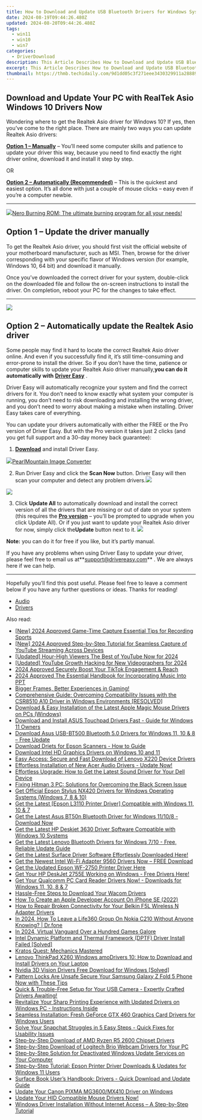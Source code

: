 ```yaml
---
title: How to Download and Update USB Bluetooth Drivers for Windows Systems
date: 2024-08-19T09:44:26.480Z
updated: 2024-08-20T09:44:26.480Z
tags:
  - win11
  - win10
  - win7
categories:
  - DriverDownload
description: This Article Describes How to Download and Update USB Bluetooth Drivers for Windows Systems
excerpt: This Article Describes How to Download and Update USB Bluetooth Drivers for Windows Systems
thumbnail: https://thmb.techidaily.com/9d1dd05c3f271eee3430329911a28889fe06673bc3d54592907c037975387dd6.jpg
---
```


## Download and Update Your PC with RealTek Asio Windows 10 Drivers Now

Wondering where to get the Realtek Asio driver for Windows 10? If yes, then you’ve come to the right place. There are mainly two ways you can update Realtek Asio drivers:

**[Option 1 – Manually](https://tools.techidaily.com/drivereasy/download/)**  – You’ll need some computer skills and patience to update your driver this way, because you need to find exactly the right driver online, download it and install it step by step.  

 OR  

**[Option 2 – Automatically (Recommended)](https://www.drivereasy.com/knowledge/download-realtek-asio-driver-for-windows-10-quick-easy/#option2)**  – This is the quickest and easiest option. It’s all done with just a couple of mouse clicks – easy even if you’re a computer newbie.

---

<!-- affiliate ads begin -->
<a href="https://store.nero.com/order/checkout.php?PRODS=39694080&QTY=1&AFFILIATE=108875&CART=1"><img src="http://cdnwww.nero.com/nero-com-wAssets/img/banners/2023/nbr/fire/Screenshot_1red_gb.jpg" border="0">Nero Burning ROM:
The ultimate burning program for all your needs!</a>
<!-- affiliate ads end -->
## Option 1 – Update the driver manually

 To get the Realtek Asio driver, you should first visit the official website of your motherboard manufacturer, such as MSI. Then, browse for the driver corresponding with your specific flavor of Windows version (for example, Windows 10, 64 bit) and download it manually.

 Once you’ve downloaded the correct driver for your system, double-click on the downloaded file and follow the on-screen instructions to install the driver. On completion, reboot your PC for the changes to take effect.

---

<!-- affiliate ads begin -->
<a href="https://secure.2checkout.com/order/checkout.php?PRODS=4940317&QTY=1&AFFILIATE=108875&CART=1"><img src="https://secure.avangate.com/images/merchant/333ac5d90817d69113471fbb6e531bee/sps-partnership-728x90eng.png" border="0"></a>
<!-- affiliate ads end -->
## Option 2 – Automatically update the Realtek Asio driver

 Some people may find it hard to locate the correct Realtek Asio driver online. And even if you successfully find it, it’s still time-consuming and error-prone to install the driver. So if you don’t have the time, patience or computer skills to update your Realtek Asio driver manually,**you can do it automatically with** **[Driver Easy](https://tools.techidaily.com/drivereasy/download/)**  .

 Driver Easy will automatically recognize your system and find the correct drivers for it. You don’t need to know exactly what system your computer is running, you don’t need to risk downloading and installing the wrong driver, and you don’t need to worry about making a mistake when installing. Driver Easy takes care of everything.

 You can update your drivers automatically with either the FREE or the Pro version of Driver Easy. But with the Pro version it takes just 2 clicks (and you get full support and a 30-day money back guarantee):

1. **[Download](https://tools.techidaily.com/drivereasy/download/)**  and install Driver Easy.
<!-- affiliate ads begin -->
<a href="https://secure.2checkout.com/order/checkout.php?PRODS=4550420&QTY=1&AFFILIATE=108875&CART=1"><img src="https://www.pearlmountainsoft.com/n_img/product/pic/f_02.jpg" border="0">PearlMountain Image Converter</a>
<!-- affiliate ads end -->
2. Run Driver Easy and click the **Scan Now** button. Driver Easy will then scan your computer and detect any problem drivers.![](https://images.drivereasy.com/wp-content/uploads/2019/07/image-444.png)
<!-- affiliate ads begin -->
<a href="https://store.iobit.com/order/checkout.php?PRODS=4596923&QTY=1&AFFILIATE=108875&CART=1"><img src="https://secure.avangate.com/images/merchant/184260348236f9554fe9375772ff966e/ascscan_468X60.png" border="0"></a>
<!-- affiliate ads end -->
3. Click **Update All** to automatically download and install the correct version of all the drivers that are missing or out of date on your system (this requires the **[Pro version](https://tools.techidaily.com/drivereasy/download/)**  – you’ll be prompted to upgrade when you click Update All). Or if you just want to update your Realtek Asio driver for now, simply click the**Update**  button next to it. ![](https://images.drivereasy.com/wp-content/uploads/2019/07/image-513.png)

**Note:** you can do it for free if you like, but it’s partly manual.

 If you have any problems when using Driver Easy to update your driver, please feel free to email us at**<support@drivereasy.com>** . We are always here if we can help.

---

 Hopefully you’ll find this post useful. Please feel free to leave a comment below if you have any further questions or ideas. Thanks for reading!

* [Audio](https://tools.techidaily.com/drivereasy/download/)
* [Drivers](https://tools.techidaily.com/drivereasy/download/)

<ins class="adsbygoogle"
     style="display:block"
     data-ad-format="autorelaxed"
     data-ad-client="ca-pub-7571918770474297"
     data-ad-slot="1223367746"></ins>



<ins class="adsbygoogle"
     style="display:block"
     data-ad-client="ca-pub-7571918770474297"
     data-ad-slot="8358498916"
     data-ad-format="auto"
     data-full-width-responsive="true"></ins>

<span class="atpl-alsoreadstyle">Also read:</span>
<div><ul>
<li><a href="https://remote-screen-capture.techidaily.com/new-2024-approved-game-time-capture-essential-tips-for-recording-sports/"><u>[New] 2024 Approved  Game-Time Capture  Essential Tips for Recording Sports</u></a></li>
<li><a href="https://remote-screen-capture.techidaily.com/new-2024-approved-step-by-step-tutorial-for-seamless-capture-of-youtube-streaming-across-devices/"><u>[New] 2024 Approved  Step-by-Step Tutorial for Seamless Capture of YouTube Streaming Across Devices</u></a></li>
<li><a href="https://eaxpv-info.techidaily.com/updated-hour-high-viewers-the-best-of-youtube-now-for-2024/"><u>[Updated] Hour-High Viewers  The Best of YouTube Now for 2024</u></a></li>
<li><a href="https://youtube-tips.techidaily.com/ed-youtube-growth-hacking-for-new-videographers-for-2024/"><u>[Updated] YouTube Growth Hacking for New Videographers for 2024</u></a></li>
<li><a href="https://tiktok-video-files.techidaily.com/2024-approved-securely-boost-your-tiktok-engagement-and-reach/"><u>2024 Approved  Securely Boost Your TikTok Engagement & Reach</u></a></li>
<li><a href="https://some-approaches.techidaily.com/2024-approved-the-essential-handbook-for-incorporating-music-into-ppt/"><u>2024 Approved  The Essential Handbook for Incorporating Music Into PPT</u></a></li>
<li><a href="https://games-able.techidaily.com/1719173196069-bigger-frames-better-experiences-in-gaming/"><u>Bigger Frames, Better Experiences in Gaming!</u></a></li>
<li><a href="https://win-dash.techidaily.com/comprehensive-guide-overcoming-compatibility-issues-with-the-csr8510-a10-driver-in-windows-environments-resolved/"><u>Comprehensive Guide: Overcoming Compatibility Issues with the CSR8510 A10 Driver in Windows Environments [RESOLVED]</u></a></li>
<li><a href="https://win-dash.techidaily.com/download-and-easy-installation-of-the-latest-apple-magic-mouse-drivers-on-pcs-windows/"><u>Download & Easy Installation of the Latest Apple Magic Mouse Drivers on PCs (Windows)</u></a></li>
<li><a href="https://win-dash.techidaily.com/download-and-install-asus-touchpad-drivers-fast-guide-for-windows-11-owners/"><u>Download and Install ASUS Touchpad Drivers Fast - Guide for Windows 11 Owners</u></a></li>
<li><a href="https://win-dash.techidaily.com/download-asus-usb-bt500-bluetooth-50-drivers-for-windows-11-10-and-8-free-update/"><u>Download Asus USB-BT500 Bluetooth 5.0 Drivers for Windows 11, 10 & 8 – Free Update</u></a></li>
<li><a href="https://win-dash.techidaily.com/download-driets-for-epson-scanners-how-to-guide/"><u>Download Driets for Epson Scanners - How to Guide</u></a></li>
<li><a href="https://win-dash.techidaily.com/download-intel-hd-graphics-drivers-on-windows-10-and-11/"><u>Download Intel HD Graphics Drivers on Windows 10 and 11</u></a></li>
<li><a href="https://win-dash.techidaily.com/easy-access-secure-and-fast-download-of-lenovo-x220-device-drivers/"><u>Easy Access: Secure and Fast Download of Lenovo X220 Device Drivers</u></a></li>
<li><a href="https://win-dash.techidaily.com/effortless-installation-of-new-acer-audio-drivers-update-now/"><u>Effortless Installation of New Acer Audio Drivers - Update Now!</u></a></li>
<li><a href="https://win-dash.techidaily.com/effortless-upgrade-how-to-get-the-latest-sound-driver-for-your-dell-device/"><u>Effortless Upgrade: How to Get the Latest Sound Driver for Your Dell Device</u></a></li>
<li><a href="https://win-blog.techidaily.com/fixing-hitman-3-pc-solutions-for-overcoming-the-black-screen-issue/"><u>Fixing Hitman 3 PC: Solutions for Overcoming the Black Screen Issue</u></a></li>
<li><a href="https://win-dash.techidaily.com/get-official-epson-stylus-nx420-drivers-for-windows-operating-systems-windows-7-8-and-10/"><u>Get Official Epson Stylus NX420 Drivers for Windows Operating Systems (Windows 7, 8 & 10)</u></a></li>
<li><a href="https://win-dash.techidaily.com/get-the-latest-epson-l3110-printer-driver-compatible-with-windows-11-10-and-7/"><u>Get the Latest [Epson L3110 Printer Driver] Compatible with Windows 11, 10 & 7</u></a></li>
<li><a href="https://win-dash.techidaily.com/get-the-latest-asus-bt50n-bluetooth-driver-for-windows-11108-download-now/"><u>Get the Latest Asus BT50n Bluetooth Driver for Windows 11/10/8 - Download Now</u></a></li>
<li><a href="https://win-dash.techidaily.com/get-the-latest-hp-deskjet-3630-driver-software-compatible-with-windows-10-systems/"><u>Get the Latest HP Deskjet 3630 Driver Software Compatible with Windows 10 Systems</u></a></li>
<li><a href="https://win-dash.techidaily.com/get-the-latest-lenovo-bluetooth-drivers-for-windows-710-free-reliable-update-guide/"><u>Get the Latest Lenovo Bluetooth Drivers for Windows 7/10 - Free, Reliable Update Guide</u></a></li>
<li><a href="https://win-dash.techidaily.com/get-the-latest-surface-driver-software-effortlessly-downloaded-here/"><u>Get the Latest Surface Driver Software Effortlessly Downloaded Here!</u></a></li>
<li><a href="https://win-dash.techidaily.com/get-the-newest-intel-wi-fi-adapter-9560-drivers-now-free-download/"><u>Get the Newest Intel Wi-Fi Adapter 9560 Drivers Now – FREE Download</u></a></li>
<li><a href="https://win-dash.techidaily.com/1722975811324-get-the-updated-epson-wf-2750-printer-driver-here/"><u>Get the Updated Epson WF-2750 Printer Driver Here</u></a></li>
<li><a href="https://win-dash.techidaily.com/get-your-hp-deskjet-2755e-working-on-windows-free-drivers-here/"><u>Get Your HP DeskJet 2755E Working on Windows - Free Drivers Here!</u></a></li>
<li><a href="https://win-dash.techidaily.com/get-your-qualcomm-pc-card-reader-drivers-now-downloads-for-windows-11-10-8-and-7/"><u>Get Your Qualcomm PC Card Reader Drivers Now! - Downloads for Windows 11, 10, 8 & 7</u></a></li>
<li><a href="https://win-dash.techidaily.com/hassle-free-steps-to-download-your-wacom-drivers/"><u>Hassle-Free Steps to Download Your Wacom Drivers</u></a></li>
<li><a href="https://apple-account.techidaily.com/how-to-create-an-apple-developer-account-on-iphone-se-2022-by-drfone-ios/"><u>How To Create an Apple Developer Account On iPhone SE (2022)</u></a></li>
<li><a href="https://win-dash.techidaily.com/how-to-repair-broken-connectivity-for-your-belkin-f5l-wireless-n-adapter-drivers/"><u>How to Repair Broken Connectivity for Your Belkin F5L Wireless N Adapter Drivers</u></a></li>
<li><a href="https://location-social.techidaily.com/in-2024-how-to-leave-a-life360-group-on-nokia-c210-without-anyone-knowing-drfone-by-drfone-virtual-android/"><u>In 2024, How To Leave a Life360 Group On Nokia C210 Without Anyone Knowing? | Dr.fone</u></a></li>
<li><a href="https://facebook-video-share.techidaily.com/in-2024-virtual-vanguard-over-a-hundred-games-galore/"><u>In 2024, Virtual Vanguard  Over a Hundred Games Galore</u></a></li>
<li><a href="https://win-dash.techidaily.com/intel-dynamic-platform-and-thermal-framework-dptf-driver-install-failed-solved/"><u>Intel Dynamic Platform and Thermal Framework (DPTF) Driver Install Failed [Solved]</u></a></li>
<li><a href="https://network-issues.techidaily.com/kratos-quest-mechanics-mastered/"><u>Kratos Quest: Mechanics Mastered</u></a></li>
<li><a href="https://win-dash.techidaily.com/lenovo-thinkpad-x260-windows-amodrivers-10-how-to-download-and-install-drivers-on-your-laptop/"><u>Lenovo ThinkPad X260 Windows amoDrivers 10: How to Download and Install Drivers on Your Laptop</u></a></li>
<li><a href="https://win-dash.techidaily.com/nvidia-3d-vision-drivers-free-download-for-windows-solved/"><u>Nvidia 3D Vision Drivers Free Download for Windows [Solved]</u></a></li>
<li><a href="https://android-unlock.techidaily.com/pattern-locks-are-unsafe-secure-your-samsung-galaxy-z-fold-5-phone-now-with-these-tips-by-drfone-android/"><u>Pattern Locks Are Unsafe Secure Your Samsung Galaxy Z Fold 5 Phone Now with These Tips</u></a></li>
<li><a href="https://win-dash.techidaily.com/quick-and-trouble-free-setup-for-your-usb-camera-expertly-crafted-drivers-awaiting/"><u>Quick & Trouble-Free Setup for Your USB Camera - Expertly Crafted Drivers Awaiting!</u></a></li>
<li><a href="https://win-dash.techidaily.com/revitalize-your-sharp-printing-experience-with-updated-drivers-on-windows-pc-instructions-inside/"><u>Revitalize Your Sharp Printing Experience with Updated Drivers on Windows PC - Instructions Inside</u></a></li>
<li><a href="https://win-dash.techidaily.com/seamless-installation-fresh-geforce-gtx-460-graphics-card-drivers-for-windows-users/"><u>Seamless Installation: Fresh GeForce GTX 460 Graphics Card Drivers for Windows Users</u></a></li>
<li><a href="https://os-tips.techidaily.com/solve-your-snapchat-struggles-in-5-easy-steps-quick-fixes-for-usability-issues/"><u>Solve Your Snapchat Struggles in 5 Easy Steps - Quick Fixes for Usability Issues</u></a></li>
<li><a href="https://win-dash.techidaily.com/step-by-step-download-of-amd-ryzen-r5-2600-chipset-drivers/"><u>Step-by-Step Download of AMD Ryzen R5 2600 Chipset Drivers</u></a></li>
<li><a href="https://win-dash.techidaily.com/step-by-step-download-of-logitech-brio-webcam-drivers-for-your-pc/"><u>Step-by-Step Download of Logitech Brio Webcam Drivers for Your PC</u></a></li>
<li><a href="https://win-dash.techidaily.com/step-by-step-solution-for-deactivated-windows-update-services-on-your-computer/"><u>Step-by-Step Solution for Deactivated Windows Update Services on Your Computer</u></a></li>
<li><a href="https://win-dash.techidaily.com/step-by-step-tutorial-epson-printer-driver-downloads-and-updates-for-windows-11-users/"><u>Step-by-Step Tutorial: Epson Printer Driver Downloads & Updates for Windows 11 Users</u></a></li>
<li><a href="https://win-dash.techidaily.com/surface-book-users-handbook-drivers-quick-download-and-update-guide/"><u>Surface Book User’s Handbook: Drivers - Quick Download and Update Guide</u></a></li>
<li><a href="https://win-dash.techidaily.com/update-your-canon-pixma-mg3600mx410-driver-on-windows/"><u>Update Your Canon PIXMA MG3600/MX410 Driver on Windows</u></a></li>
<li><a href="https://win-dash.techidaily.com/update-your-hid-compatible-mouse-drivers-now/"><u>Update Your HID Compatible Mouse Drivers Now!</u></a></li>
<li><a href="https://win-dash.techidaily.com/windows-driver-installation-without-internet-access-a-step-by-step-tutorial/"><u>Windows Driver Installation Without Internet Access – A Step-by-Step Tutorial</u></a></li>
</ul></div>
